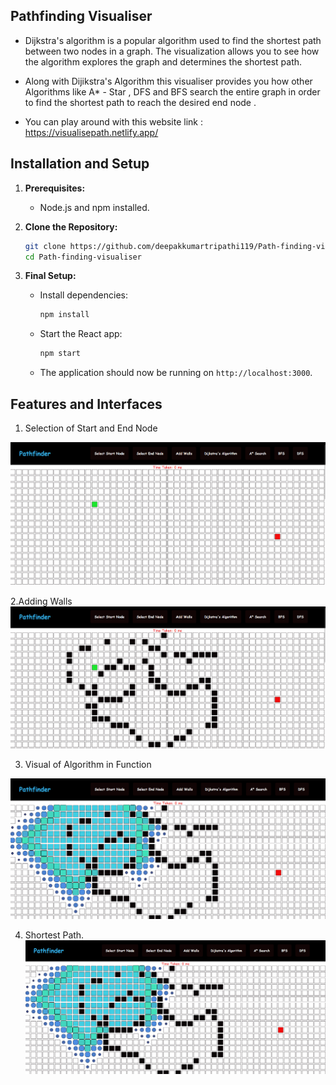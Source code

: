 ## Pathfinding Visualiser

- Dijkstra's algorithm is a popular algorithm used to find the shortest path between two nodes in a graph. The visualization allows you to see how the algorithm explores the graph and determines the shortest path.

- Along with Dijikstra's Algorithm this visualiser provides you how other Algorithms like A* - Star , DFS and BFS search the entire graph in order to find the shortest path to reach the desired end node .

- You can play around with this website link : https://visualisepath.netlify.app/

## Installation and Setup

1. **Prerequisites:**
   - Node.js and npm installed.

2. **Clone the Repository:**
   ```sh
   git clone https://github.com/deepakkumartripathi119/Path-finding-visualiser.git
   cd Path-finding-visualiser
   ```

4. **Final Setup:**
   
   - Install dependencies:
     ```sh
     npm install
     ```
   - Start the React app:
     ```sh
     npm start
     ```
   - The application should now be running on `http://localhost:3000`.
  

## Features and Interfaces

1. Selection of Start and End Node<br>

![Selecting Node](./snippet/end-node.png)<br>

2.Adding Walls<br>
![Adding Walls](./snippet/adding-walls.png)<br>

3. Visual of Algorithm in Function<br>

![Algorithm Running](./snippet/algo-running.png)<br>

4. Shortest Path.<br>
![Shortest Path](./snippet/algo-running.png)<br></br>

   
